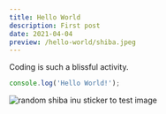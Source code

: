 ```yaml
---
title: Hello World
description: First post
date: 2021-04-04
preview: /hello-world/shiba.jpeg
---
```


Coding is such a blissful activity.

```js
console.log('Hello World!');
```

![random shiba inu sticker to test image](hello-world/shiba.jpeg)
